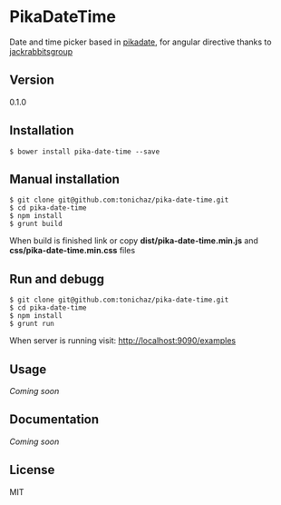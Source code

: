 # PikaDateTime

Date and time picker based in [pikadate], for angular directive thanks to [jackrabbitsgroup]

## Version
0.1.0

## Installation

```
$ bower install pika-date-time --save
```

## Manual installation
```
$ git clone git@github.com:tonichaz/pika-date-time.git
$ cd pika-date-time
$ npm install
$ grunt build
```
When build is finished link or copy **dist/pika-date-time.min.js** and **css/pika-date-time.min.css** files

## Run and debugg
```
$ git clone git@github.com:tonichaz/pika-date-time.git
$ cd pika-date-time
$ npm install
$ grunt run
```
When server is running visit: [http://localhost:9090/examples]

## Usage
_Coming soon_

## Documentation
_Coming soon_

## License

MIT

[http://localhost:9090/examples]: http://localhost:9090/examples
[pikadate]: https://github.com/dbushell/Pikaday
[jackrabbitsgroup]: https://github.com/jackrabbitsgroup/angular-datetimepicker